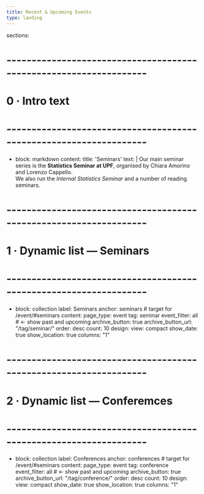 ```yaml
---
title: Recent & Upcoming Events
type: landing
---
```


sections:
  # ------------------------------------------------------------------
  # 0 · Intro text
  # ------------------------------------------------------------------
  - block: markdown
    content:
      title: '<span id="seminars">Seminars</span>'
      text: |
        Our main seminar series is the **Statistics Seminar at UPF**, organised by Chiara Amorino and Lorenzo Cappello.  
        We also run the *Internal Statistics Seminar* and a number of reading seminars.

  # ------------------------------------------------------------------
  # 1 · Dynamic list — Seminars
  # ------------------------------------------------------------------
  - block: collection
    label: Seminars
    anchor: seminars              # target for /event/#seminars
    content:
      page_type: event
      tag: seminar
      event_filter: all           # ← show past and upcoming
      archive_button: true
      archive_button_url: "/tag/seminar/"
      order: desc
      count: 10
    design:
      view: compact
      show_date: true
      show_location: true
      columns: "1"

  # ------------------------------------------------------------------
  # 2 · Dynamic list — Conferemces
  # ------------------------------------------------------------------
  - block: collection
    label: Conferences
    anchor: conferences              # target for /event/#seminars
    content:
      page_type: event
      tag: conference
      event_filter: all           # ← show past and upcoming
      archive_button: true
      archive_button_url: "/tag/conference/"
      order: desc
      count: 10
    design:
      view: compact
      show_date: true
      show_location: true
      columns: "1"

